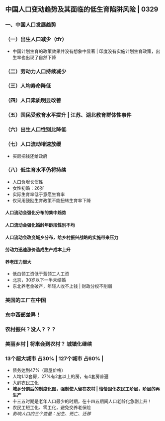 ## 中国人口变动趋势及其面临的低生育陷阱风险 | 0329
### 一、中国人口发展趋势
### （一）出生人口减少（tfr）
* 中国计划生育的政策效果并没有想象中显著 | 印度没有实施计划生育政策，出生率也出现了自然下降

### （二）劳动力人口持续减少

### （三）人均寿命降低

### （四）人口素质明显改善

### （五）国民受教育水平提升 | 江苏、湖北教育群体性事件

### （六）出生人口性别比降低 

###  （七）人口流动增速放缓 
* 买房把钱还给政府

### （八）低生育水平仍将持续 
* 人口负增长惯性
* 女性初婚：26岁
* 实际生育率低于意愿生育率
* 仅采用鼓励生育政策不能扭转生育率下降

#### 人口流动会强化分布的集中趋势
#### 人口流动会强化婚龄年龄段性别不均
#### 人口流动会改变城乡分布，给乡村振兴战略的实施带来压力
#### 劳动力迅速涨价造成生产成本上升
#### 养老压力很大
* 低白领工资低于蓝领工人工资
* 北京，30岁以下一半未结婚
* 东北养老金破产，年轻人收不上钱 | 财政分权不削弱

### 美国的工厂在中国

### 东中西部差异！

### 农村振兴？没人？？？

### 美丽乡村 | 将来会到农村？ 城镇化继续

### 13个超大城市 占30% | 127个城市 占60% | 
* 债务达到47%（房屋价格）
* 人均1.12套房，27%有2套以上的房，有4套房普遍
* 大龄农民工化
* **城乡分割后的制度化图，强制使人留在农村 | 恰恰固化农民工阶层，阶层的再生产**
* 十三五时期是老年人口最少的时期，在十四五期间人口老龄化急剧上升！
* 农民工短工化、零工化，避免交养老保险
* *影响人口的三个变量：出生、死亡、迁移*









